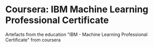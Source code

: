 # Coursera: IBM Machine Learning Professional Certificate
Artefacts from the education "IBM - Machine Learning Professional Certificate" from coursera
